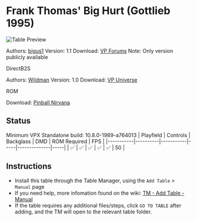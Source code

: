 # Frank Thomas' Big Hurt (Gottlieb 1995)

![Table Preview](../../images/vpx-frankthomasbighurt-preview.jpg)

Authors: [bigus1](https://www.vpforums.org/index.php?showuser=107629)
Version: 1.1
Download: [VP Forums](https://www.vpforums.org/index.php?app=downloads&showfile=17152)
Note: Only version publicly available

DirectB2S

Authors: [Wildman](https://vpuniverse.com/profile/5-wildman/)
Version: 1.0
Download: [VP Universe](https://vpuniverse.com/files/file/11781-frank-thomas-big-hurt-gottlieb-1995/)

ROM

Download: [Pinball Nirvana](https://pinballnirvana.com/forums/resources/bighurt.1569/)

## Status 

Minimum VPX Standalone build: 10.8.0-1989-a764013
| Playfield | Controls | Backglass | DMD | ROM Required | FPS | 
|-----------|----------|-----------|-----|--------------|-----|
| :white_check_mark: | :white_check_mark: | :white_check_mark: | :white_check_mark: | :white_check_mark: | 50 |

## Instructions

- Install this table through the Table Manager, using the `Add Table` > `Manual` page
- If you need help, more infomation found on the wiki: [TM - Add Table - Manual](https://github.com/LegendsUnchained/vpx-standalone-alp4k/wiki/%5B04%5D-%F0%9F%A7%A1-TM-%E2%80%90-Other-Features#add-table---manual)
- If the table requires any additional files/steps, click `GO TO TABLE` after adding, and the TM will open to the relevant table folder.


